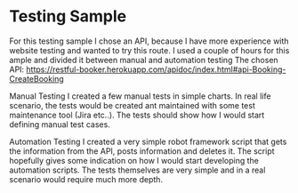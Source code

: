# Testing Sample

For this testing sample I chose an API, because I have more experience with website testing and wanted to try this route. I used a couple of hours for this ample and divided it between manual and automation testing 
The chosen API: https://restful-booker.herokuapp.com/apidoc/index.html#api-Booking-CreateBooking 

Manual Testing 
I created a few manual tests in simple charts. In real life scenario, the tests would be created ant maintained with some test maintenance tool (Jira etc..). 
The tests should show how I would start defining manual test cases. 

Automation Testing 
I created a very simple robot framework script that gets the information from the API, posts information and deletes it. The script hopefully gives some indication on how I would start developing the automation scripts.
The tests themselves are very simple and in a real scenario would require much more depth. 
